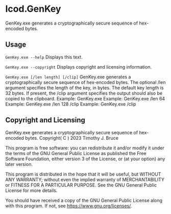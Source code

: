 # Icod.GenKey
GenKey.exe generates a cryptographically secure sequence of hex-encoded bytes.

## Usage
`GenKey.exe --help`
Displays this text.

`GenKey.exe --copyright`
Displays copyright and licensing information.

`GenKey.exe [/len length] [/clip]`
GenKey.exe generates a cryptographically secure sequence of hex-encoded bytes.
The optional /len argument specifies the length of the key, in bytes.
The default key length is 32 bytes.
If present, the /clip argument specifies the output should also be copied to the clipboard.
Example: GenKey.exe
Example: GenKey.exe /len 64
Example: GenKey.exe /len 128 /clip
Example: GenKey.exe /clip

## Copyright and Licensing
GenKey.exe generates a cryptographically secure sequence of hex-encoded bytes.
Copyright( C ) 2023 Timothy J. Bruce

This program is free software: you can redistribute it and/or modify
it under the terms of the GNU General Public License as published 
the Free Software Foundation, either version 3 of the License, or
(at your option) any later version.

This program is distributed in the hope that it will be useful,
but WITHOUT ANY WARRANTY; without even the implied warranty of
MERCHANTABILITY or FITNESS FOR A PARTICULAR PURPOSE.  See the
GNU General Public License for more details.

You should have received a copy of the GNU General Public License
along with this program.  If not, see <https://www.gnu.org/licenses/>.